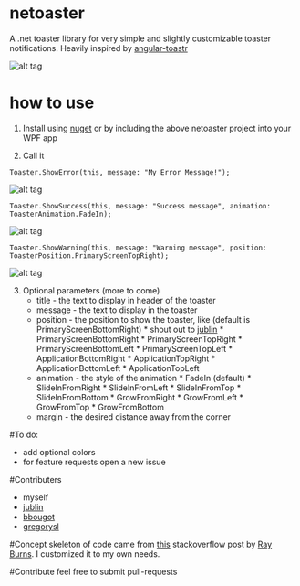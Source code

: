 # netoaster
A .net toaster library for very simple and slightly customizable toaster notifications.
Heavily inspired by [angular-toastr](https://github.com/Foxandxss/angular-toastr "angular-toastr")

![alt tag](http://i.imgur.com/yBZ11Pl.gif)

# how to use

1. Install using [nuget](https://www.nuget.org/packages/netoaster/ "nuget") or by including the 
above netoaster project into your WPF app

2. Call it

```
Toaster.ShowError(this, message: "My Error Message!");
``` 

![alt tag](https://raw.github.com/zachatrocity/netoaster/master/toasterdemoapp/error.png)

```
Toaster.ShowSuccess(this, message: "Success message", animation: ToasterAnimation.FadeIn);
```

![alt tag](https://raw.github.com/zachatrocity/netoaster/master/toasterdemoapp/success.png)

```
Toaster.ShowWarning(this, message: "Warning message", position: ToasterPosition.PrimaryScreenTopRight);
```

![alt tag](https://raw.github.com/zachatrocity/netoaster/master/toasterdemoapp/warning.png)

3. Optional parameters (more to come)
	* title - the text to display in header of the toaster
	* message - the text to display in the toaster
	* position - the position to show the toaster, like (default is PrimaryScreenBottomRight) 
    	  * shout out to [jublin](https://github.com/jublin) 
    	  * PrimaryScreenBottomRight
    	  * PrimaryScreenTopRight
    	  * PrimaryScreenBottomLeft
    	  * PrimaryScreenTopLeft
    	  * ApplicationBottomRight
    	  * ApplicationTopRight
    	  * ApplicationBottomLeft
    	  * ApplicationTopLeft
    * animation - the style of the animation
          * FadeIn (default)
          * SlideInFromRight
          * SlideInFromLeft
          * SlideInFromTop
          * SlideInFromBottom
          * GrowFromRight
          * GrowFromLeft
          * GrowFromTop
          * GrowFromBottom
	* margin - the desired distance away from the corner

#To do:
* add optional colors
* for feature requests open a new issue


#Contributers
* myself
* [jublin](https://github.com/jublin)
* [bbougot](https://github.com/bbougot)
* [gregorysl](https://github.com/gregorysl)
	
#Concept 
skeleton of code came from [this](http://stackoverflow.com/questions/3034741/create-popup-toaster-notifications-in-windows-with-net/3035755#3035755, "this") stackoverflow post
by [Ray Burns](http://stackoverflow.com/users/199245/ray-burns, "Ray Burns"). I customized it to my own needs.
			
			
#Contribute
feel free to submit pull-requests
